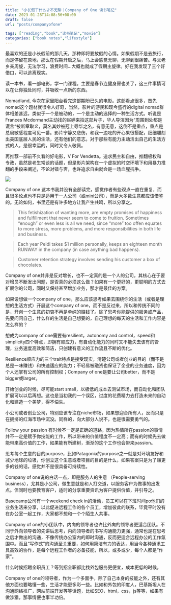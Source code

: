 ```yaml
---
title: "小长假干什么才不无聊｜Company of One 读书笔记"
date: 2023-01-28T14:08:56+08:00
draft: false
url: "posts/companyofone"

tags: ["reading","book","读书笔记","movie"]
categories: ["book notes","lifestyle"]
---
```


最喜欢的还是小长假前的那几天，那种即将要放假的心情。如果假期不是去旅行，而是停留在原地，那么在假期开启之后，马上会感觉无聊，无聊到很痛苦。与父老乡亲周旋，无法学习，浪费时间…大概也就成了假期主旋律。好在我发现了三个好借口，可以逃离现实。

读一本书，看一部电影，学一门课程。主要是春节连健身房也关了，这三件事情可以在让你独处同时，并吸收一点新的东西。

Nomadland, 今次在家里阳台看完这部期盼已久的电影。这部看点很多，首先nomad这个题材就很令人好奇，当然，影片的游民和现今盛行的digital nomad群体相差甚远，类似于一个是被动的，一个是主动的选择的一种生活方式。听说是Frances Mcdormand主动找的赵婷来拍这部片子，华人导演因为“周围到处都是谎言“被断章取义，莫名其妙被冠上辱华之名，有意无意，这倒不是重点，重点是总局敏感程度可见一番。影片宁静又悲伤，和我一边吃的开心果很搭配，细细雕刻出美国底层人民的生活，还有他们的意志。对于那些有能力主动活出自己的生活方式的人，是很幸运的，同时又令人敬佩。

再推荐一部前不久看的好电影，V For Vendetta。追求民主和自由，推翻极权和专政，虽然是老生常谈的话题，但是影片架构在一个虚拟的时空环境下和用暴力推翻的手段来阐述，不论对错与否，也许追求自由就会是一场血腥抗争。

![](/img/companyofone.jpeg)

Company of one 这本书我并没有全部读完，感觉作者有些观点一直在重复，而且很多论点也不只是适用于一人公司（或mini公司），而是大多数生意都应该借鉴的。无论如何，书里还是有许多地方让我产生共鸣，所以分享之。


> This fetishization of wanting more, are empty promises of happiness and fulfillment that never seem to come to fruition. Sometimes “enough” or even less is all we need, since “more” too offen equates to more stress, more problems, and more responsibilities in both life and business.


> Each year Peldi takes $1 million personally, keeps an eighteen month RUNWAY in the company (in case anything bad happens).

> Customer retention strategy involves sending his customer a box of chocolates.

Company of one并非是反对增长，也不一定真的是一个人的公司，其核心在于要对增员不断发出问题，是否真的必须这么做？如果有一个更好的，更聪明的方式去扩展你的公司，同时又保持甚至增加业务，那才是最佳的方案。


如果设想做一个company of one，那么应该思考如果去围绕你的生活（或者是理想的生活方式）开展这个company of one，而不是反过来，所以和传统不同的是，开创一个生意的初衷不再是单纯的赚钱了。除了思考你能提供的服务或产品，先要问问自己，什么样的生活是自己想要的，自己理想的每天的生活和工作内容是怎么样的？

想成为company of one需要有resilient，autonomy and control，speed和simplicity四个特点，即拥有顺应力，有自动化能力的同时又不能失去该有的管理，业务速度高效和简洁，只创建有意义的工作流且不断的优化。

Resilience顺应力的三个trait特点是接受现实，清楚公司或者创业的目的（而不是总是一味赚钱）和快速适应的能力；不轻易被融资也保证了企业的业务速度，因为个人还掌有公司的所有控制权；Company of one是要让公司better，而不是bigger或larger。

开始创业的时候，尽可能start small，以极低的成本去测试市场，而自动化和团队扩展可以以后再想。这也是当初我的一个误区，过度的花费精力去打造未来的自动化和建造一个美梦，得不偿失。



小公司或者创业公司，特别应该专注在niche市场，如果想迎合所有人，反而只是在拥挤的红海市场中沉没。同样的，向大部分人说不，也是很需要勇气的。

Follow your passion 有时候不一定是正确的道路，因为热情所在passion的事情并不一定是赋予你技能的工作，所以带来的价值程度不一定高；而有的时候先去做能带来高价值的工作，如果能有所建树，渐渐的这个工作也会带来passion。

思考每个生意的目的purpose，比如Patagonia的purpose之一就是对环境友好和减少地球的垃圾，你创立这个生意或者项目的目的是什么，如果答案只是为了赚更多的钱的话，感觉并不是很具备可持续性。

Company of one说的白话一点，即是服务人的生意 （People-serving business），尤其是小公司，做生意就是和人打交道，以服务客户为做事的出发点。但同时也要教育客户，适时的分享重要资讯为客户提供价值，并引导之。

Basecamp公司有一个weekend check in的活动，员工可以在下班时间po他们的业务生活来分享，以此促进远程工作的各个员工，增加彼此的联系，毕竟平时没有在办公室一起工作，大家都不想和一个个陌生人共事。

Company of one的小团队中，内向的领导者也许比外向的领导者更适合团队。不同于外向领导者的先讲后思考，内向领导者的书写沟通能力更强，通常也是在思考之后才做出的沟通，不像传统办公室内的即时沟通，反而更适合远程办公的工作氛围中。而且“写作式”的沟通至关重要，如何用简洁有力的表达，用当今各种通讯工具高效的协作，是每个远程工作者的必备技能，所以，或多或少，每个人都是“作家”。

什么时候招聘全职员工？等到招全职都比找外包服务更便宜，成本更低的时候。

Company of one的领导者，作为一个多面手，除了自己本身的技能之外，还有其他方面也要略懂一些，生活才能更多彩一些。比如和外包的印度人，巴基斯坦人在沟通网络推广，网站前端开发等等话题，比如SEO，html，css，js等等，如果有做涉猎，那事情便也事半功倍。






